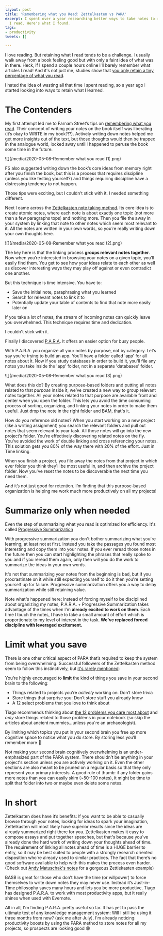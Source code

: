 ```yaml
---
layout: post
title: 'Remembering what you Read: Zettelkasten vs PARA'
excerpt: I spent over a year researching better ways to take notes to remember what
  I read. Here's what I found.
tags:
- productivity
tweets: []

---
```

I love reading. But retaining what I read tends to be a challenge. I usually walk away from a book feeling good but with only a faint idea of what was in there. Heck, if I spend a couple hours online I'll barely remember what articles I read! And it's not just me, studies show that [you only retain a tiny percentage of what you read](https://learningsolutionsmag.com/articles/1379/brain-science-the-forgetting-curvethe-dirty-secret-of-corporate-training).

I hated the idea of wasting all that time I spent reading, so a year ago I started looking into ways to retain what I learned.

# The Contenders

My first attempt led me to Farnam Street’s tips on [remembering what you read](https://fs.blog/2014/05/remembering-what-you-read/). Their concept of writing your notes on the book itself was liberating (it’s okay to WRITE in my book?!?). Actively writing down notes helped me get more insights out of the text, but those thoughts would then be trapped in the analogue world, locked away until I happened to peruse the book some time in the future.

![](/media/2020-05-08-Remember what you read (1).png)

FS also suggested writing down the book’s core ideas from memory right after you finish the book, but this is a process that requires discipline (unless you like testing yourself?) and things requiring discipline have a distressing tendency to not happen.

Those tips were exciting, but I couldn't stick with it.  I needed something different.

Next I came across the [Zettelkasten note taking method](https://writingcooperative.com/zettelkasten-how-one-german-scholar-was-so-freakishly-productive-997e4e0ca125). Its core idea is to create atomic notes, where each note is about exactly one topic (not more than a few paragraphs tops) and nothing more. Then you file the away in your system by linking that note to other notes which seem most relevant to it. All the notes are written in your own words, so you’re really writing down your own thoughts here.

![](/media/2020-05-08-Remember what you read (2).png)

The key here is that the linking process **groups relevant notes together**. Now when you’re interested in browsing your notes on a given topic, you’ll easily find them. You get to see how your ideas relate to each other as well as discover interesting ways they may play off against or even contradict one another.

But this technique is time intensive. You have to:

* Save the initial note, paraphrasing what you learned
* Search for relevant notes to link it to
* Potentially update your table of contents to find that note more easily later on

If you take a lot of notes, the stream of incoming notes can quickly leave you overwhelmed. This technique requires time and dedication.

I couldn't stick with it.

Finally I discovered [P.A.R.A](https://fortelabs.co/blog/para/). It offers an easier option for busy people.

With P.A.R.A. you organize all your notes by purpose, not by category. Let’s say you’re trying to build an app. You’ll have a folder called 'app' for all notes about it. Now if you study databases in order to build it, you'll file any notes you take inside the 'app' folder, not in a separate 'databases' folder.

![](/media/2020-05-08-Remember what you read (3).png)

What does this do? By creating purpose-based folders and putting all notes related to that _purpose_ inside it, we’ve created a new way to group relevant notes together. All your notes related to that purpose are available front and center when you open the folder. This lets you avoid the time consuming process of sorting, organizing, and linking your notes in order to make them useful. Just drop the note in the right folder and BAM, that's it.

How do you reference old notes? When you start working on a new project (like a writing assignment) you search the relevant folders and pull out notes that seem relevant to your task. All those notes will go into the new project’s folder. You're effectively discovering related notes on the fly. You’ve avoided the work of double linking and cross referencing your notes. This solution gets you 80% of the way there with 20% of the effort. Just in Time linking.

When you finish a project, you file away the notes from that project in which ever folder you think they'll be most useful in, and then archive the project folder.  Now you've reset the notes to be discoverable the next time you need them.

And it’s not just good for retention. I’m finding that this purpose-based organization is helping me work much more productively on all my projects!

# Summarize only when needed

Even the step of summarizing what you read is optimized for efficiency. It's called [Progressive Summarization](https://fortelabs.co/blog/progressive-summarization-a-practical-technique-for-designing-discoverable-notes/)

With progressive summarization you don't bother summarizing what you're learning, at least not at first. Instead you take the passages you found most interesting and copy them into your notes. If you ever reread those notes in the future then you can start highlighting the phrases that really spoke to you and if you reread them again, only then will you do the work to summarize the ideas in your own words.

It's not that summarizing your notes from the beginning is bad, but if you procrastinate on it while still expecting yourself to do it then you're setting yourself up for failure. Progressive summarization offers you a way to delay summarization while still retaining value.

Note what's happened here: Instead of forcing myself to be disciplined about organizing my notes, P.A.R.A. + Progressive Summarization takes advantage of the times when I'm **already excited to work on them**.  Each time I touch the notes, I have to take a small amount of effort which is proportionate to my level of interest in the task.  **We've replaced forced discipline with leveraged excitement.**

# Limit what you save

There is one other critical aspect of PARA that’s required to keep the system from being overwhelming. Successful followers of the Zettelkasten method seem to follow this instinctively, but [it's rarely mentioned](https://zettelkasten.de/posts/collectors-fallacy/):

You're highly encouraged to **limit** the kind of things you save in your second brain to the following:

* Things related to projects you’re _actively_ working on. Don’t store trivia
* Store things that surprise you: Don't store stuff you already know
* A 12 select problems that you love to think about

Tiago recommends thinking about [the 12 problems you care most about](https://fortelabs.co/blog/how-to-use-evernote-for-your-creative-workflow/) and _only_ store things related to those problems in your notebook (so skip the articles about ancient mummies...unless you're an archaeologist). 

By limiting which topics you put in your second brain you free up more cognitive space to notice what you do store. By storing less you’ll remember more 🤯

Not making your second brain cognitively overwhelming is an under-emphasized part of the PARA system. There shouldn't be anything in your project's section unless you are actively working on it. Even the other sections are also meant to be pruned on a regular basis so that they only represent your primary interests.  A good rule of thumb: if any folder gains more notes than you can easily skim (\~50-100 notes), it might be time to split that folder into two or maybe even delete some notes.

# In short

Zettelkasten does have it’s benefits: If you want to be able to casually browse through your notes, looking for ideas to spark your imagination, Zettelkasten will most likely have superior results since the ideas are already summarized right there for you. Zettelkasten makes it easy to compose essays and put together speeches, but that's because you've already done the hard work of writing down your thoughts ahead of time. The requirement of linking all notes ahead of time is a HUGE barrier to entry, so it may be best suited to people with a strongly research oriented disposition who're already used to similar practices. The fact that there’s no good software available to help with this makes the process even harder. (Check out [Andy Matuschak's notes](https://notes.andymatuschak.org/zUw5PuD8op9oq8kHvni6sug6eRTNtR9Wqma) for a gorgeous Zettlekasten example)

BASB is great for those who don’t have the time (or willpower) to force themselves to write down notes they may never use. Instead it’s Just-in-Time philosophy saves many hours and lets you be more productive. Tiago has designed P.A.R.A. to work with most productivity apps, but it really shines when used with Evernote.

All in all, I'm finding P.A.R.A. pretty useful so far. It has yet to pass the ultimate test of any knowledge management system: Will I still be using it three months from now? (ask me after July). I'm already noticing productivity boosts by using the PARA method to store notes for all my projects, so prospects are looking good 😁
